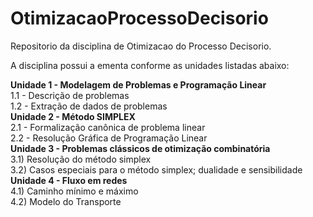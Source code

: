 # OtimizacaoProcessoDecisorio
Repositorio da disciplina de Otimizacao do Processo Decisorio.

<p>A disciplina possui a ementa conforme as unidades listadas abaixo:</p>

<b>Unidade 1 - Modelagem de Problemas e Programação Linear</b><br>
1.1 - Descrição de problemas<br>
1.2 - Extração de dados de problemas<br>
<b>Unidade 2 - Método SIMPLEX</b><br>
2.1 - Formalização canônica de problema linear<br>
2.2 - Resolução Gráfica de Programação Linear<br>
<b>Unidade 3 - Problemas clássicos de otimização combinatória</b><br>
3.1) Resolução do método simplex<br>
3.2) Casos especiais para o método simplex; dualidade e sensibilidade<br>
<b>Unidade 4 - Fluxo em redes</b><br>
4.1) Caminho mínimo e máximo<br>
4.2) Modelo do Transporte<br>
